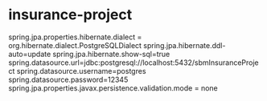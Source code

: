 # insurance-project

spring.jpa.properties.hibernate.dialect = org.hibernate.dialect.PostgreSQLDialect
spring.jpa.hibernate.ddl-auto=update
spring.jpa.hibernate.show-sql=true
spring.datasource.url=jdbc:postgresql://localhost:5432/sbmInsuranceProject
spring.datasource.username=postgres
spring.datasource.password=12345
spring.jpa.properties.javax.persistence.validation.mode = none
